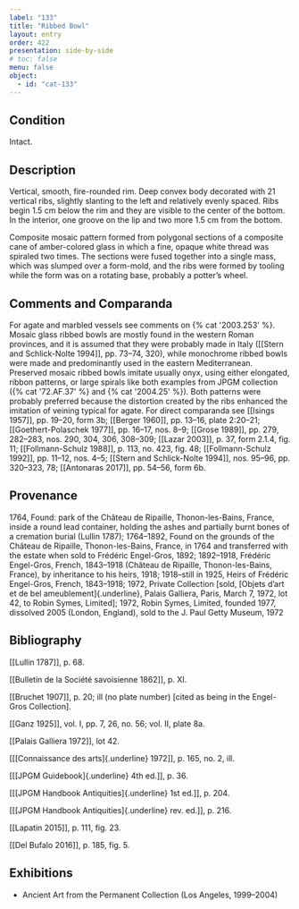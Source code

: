 ```yaml
---
label: "133"
title: "Ribbed Bowl"
layout: entry
order: 422
presentation: side-by-side
# toc: false
menu: false
object:
  - id: "cat-133"
---
```


## Condition

Intact.

## Description

Vertical, smooth, fire-rounded rim. Deep convex body decorated with 21 vertical ribs, slightly slanting to the left and relatively evenly spaced. Ribs begin 1.5 cm below the rim and they are visible to the center of the bottom. In the interior, one groove on the lip and two more 1.5 cm from the bottom.

Composite mosaic pattern formed from polygonal sections of a composite cane of amber-colored glass in which a fine, opaque white thread was spiraled two times. The sections were fused together into a single mass, which was slumped over a form-mold, and the ribs were formed by tooling while the form was on a rotating base, probably a potter’s wheel.

## Comments and Comparanda

For agate and marbled vessels see comments on {% cat '2003.253' %}. Mosaic glass ribbed bowls are mostly found in the western Roman provinces, and it is assumed that they were probably made in Italy ([[Stern and Schlick-Nolte 1994]], pp. 73–74, 320), while monochrome ribbed bowls were made and predominantly used in the eastern Mediterranean. Preserved mosaic ribbed bowls imitate usually onyx, using either elongated, ribbon patterns, or large spirals like both examples from JPGM collection ({% cat '72.AF.37' %} and {% cat '2004.25' %}). Both patterns were probably preferred because the distortion created by the ribs enhanced the imitation of veining typical for agate. For direct comparanda see [[Isings 1957]], pp. 19–20, form 3b; [[Berger 1960]], pp. 13–16, plate 2:20–21; [[Goethert-Polaschek 1977]], pp. 16–17, nos. 8–9; [[Grose 1989]], pp. 279, 282–283, nos. 290, 304, 306, 308–309; [[Lazar 2003]], p. 37, form 2.1.4, fig. 11; [[Follmann-Schulz 1988]], p. 113, no. 423, fig. 48; [[Follmann-Schulz 1992]], pp. 11–12, nos. 4–5; [[Stern and Schlick-Nolte 1994]], nos. 95–96, pp. 320–323, 78; [[Antonaras 2017]], pp. 54–56, form 6b.

## Provenance

1764, Found: park of the Château de Ripaille, Thonon-les-Bains, France, inside a round lead container, holding the ashes and partially burnt bones of a cremation burial (Lullin 1787); 1764–1892, Found on the grounds of the Château de Ripaille, Thonon-les-Bains, France, in 1764 and transferred with the estate when sold to Frédéric Engel-Gros, 1892; 1892–1918, Frédéric Engel-Gros, French, 1843–1918 (Château de Ripaille, Thonon-les-Bains, France), by inheritance to his heirs, 1918; 1918–still in 1925, Heirs of Frédéric Engel-Gros, French, 1843–1918; 1972, Private Collection \[sold, [Objets d’art et de bel ameublement]{.underline}, Palais Galliera, Paris, March 7, 1972, lot 42, to Robin Symes, Limited\]; 1972, Robin Symes, Limited, founded 1977, dissolved 2005 (London, England), sold to the J. Paul Getty Museum, 1972

## Bibliography

[[Lullin 1787]], p. 68.

[[Bulletin de la Société savoisienne 1862]], p. XI.

[[Bruchet 1907]], p. 20; ill (no plate number) \[cited as being in the Engel-Gros Collection\].

[[Ganz 1925]], vol. I, pp. 7, 26, no. 56; vol. II, plate 8a.

[[Palais Galliera 1972]], lot 42.

[[[Connaissance des arts]{.underline} 1972]], p. 165, no. 2, ill.

[[[JPGM Guidebook]{.underline} 4th ed.]], p. 36.

[[[JPGM Handbook Antiquities]{.underline} 1st ed.]], p. 204.

[[[JPGM Handbook Antiquities]{.underline} rev. ed.]], p. 216.

[[Lapatin 2015]], p. 111, fig. 23.

[[Del Bufalo 2016]], p. 185, fig. 5.

## Exhibitions

-   Ancient Art from the Permanent Collection (Los Angeles, 1999–2004)